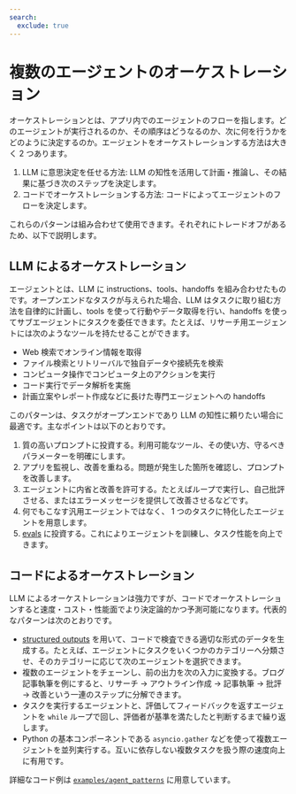 ```yaml
---
search:
  exclude: true
---
```

# 複数のエージェントのオーケストレーション

オーケストレーションとは、アプリ内でのエージェントのフローを指します。どのエージェントが実行されるのか、その順序はどうなるのか、次に何を行うかをどのように決定するのか。エージェントをオーケストレーションする方法は大きく 2 つあります。

1.  LLM に意思決定を任せる方法: LLM の知性を活用して計画・推論し、その結果に基づき次のステップを決定します。  
2.  コードでオーケストレーションする方法: コードによってエージェントのフローを決定します。

これらのパターンは組み合わせて使用できます。それぞれにトレードオフがあるため、以下で説明します。

## LLM によるオーケストレーション

エージェントとは、LLM に instructions、tools、handoffs を組み合わせたものです。オープンエンドなタスクが与えられた場合、LLM はタスクに取り組む方法を自律的に計画し、tools を使って行動やデータ取得を行い、handoffs を使ってサブエージェントにタスクを委任できます。たとえば、リサーチ用エージェントには次のようなツールを持たせることができます。

-   Web 検索でオンライン情報を取得  
-   ファイル検索とリトリーバルで独自データや接続先を検索  
-   コンピュータ操作でコンピュータ上のアクションを実行  
-   コード実行でデータ解析を実施  
-   計画立案やレポート作成などに長けた専門エージェントへの handoffs  

このパターンは、タスクがオープンエンドであり LLM の知性に頼りたい場合に最適です。主なポイントは以下のとおりです。

1.  質の高いプロンプトに投資する。利用可能なツール、その使い方、守るべきパラメーターを明確にします。  
2.  アプリを監視し、改善を重ねる。問題が発生した箇所を確認し、プロンプトを改善します。  
3.  エージェントに内省と改善を許可する。たとえばループで実行し、自己批評させる、またはエラーメッセージを提供して改善させるなどです。  
4.  何でもこなす汎用エージェントではなく、 1 つのタスクに特化したエージェントを用意します。  
5.  [evals](https://platform.openai.com/docs/guides/evals) に投資する。これによりエージェントを訓練し、タスク性能を向上できます。  

## コードによるオーケストレーション

LLM によるオーケストレーションは強力ですが、コードでオーケストレーションすると速度・コスト・性能面でより決定論的かつ予測可能になります。代表的なパターンは次のとおりです。

-   [structured outputs](https://platform.openai.com/docs/guides/structured-outputs) を用いて、コードで検査できる適切な形式のデータを生成する。たとえば、エージェントにタスクをいくつかのカテゴリーへ分類させ、そのカテゴリーに応じて次のエージェントを選択できます。  
-   複数のエージェントをチェーンし、前の出力を次の入力に変換する。ブログ記事執筆を例にすると、リサーチ → アウトライン作成 → 記事執筆 → 批評 → 改善という一連のステップに分解できます。  
-   タスクを実行するエージェントと、評価してフィードバックを返すエージェントを `while` ループで回し、評価者が基準を満たしたと判断するまで繰り返します。  
-   Python の基本コンポーネントである `asyncio.gather` などを使って複数エージェントを並列実行する。互いに依存しない複数タスクを扱う際の速度向上に有用です。  

詳細なコード例は [`examples/agent_patterns`](https://github.com/openai/openai-agents-python/tree/main/examples/agent_patterns) に用意しています。